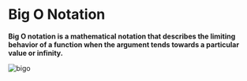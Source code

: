 # Big O Notation

**Big O notation is a mathematical notation that describes the limiting behavior of a function when the argument tends towards a particular value or infinity.**

![bigo](https://learnovercoffee.com/wp-content/uploads/2019/06/Big-O-1024x473.png)

